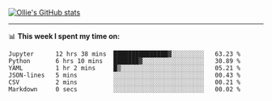 <!--
**icedpanda/icedpanda** is a ✨ _special_ ✨ repository because its `README.md` (this file) appears on your GitHub profile.

Here are some ideas to get you started:

- 🔭 I’m currently working on ...
- 🌱 I’m currently learning ...
- 👯 I’m looking to collaborate on ...
- 🤔 I’m looking for help with ...
- 💬 Ask me about ...
- 📫 How to reach me: ...
- 😄 Pronouns: ...
- ⚡ Fun fact: ...
-->
[![Ollie's GitHub stats](https://github-readme-stats-icedpanda.vercel.app/api?username=icedpanda&count_private=true&show_icons=true)](https://github.com/icedpanda)

---
📊 **This week I spent my time on:**
<!--START_SECTION:waka-->

```text
Jupyter      12 hrs 38 mins  ███████████████▓░░░░░░░░░   63.23 %
Python       6 hrs 10 mins   ███████▓░░░░░░░░░░░░░░░░░   30.89 %
YAML         1 hr 2 mins     █▒░░░░░░░░░░░░░░░░░░░░░░░   05.21 %
JSON-lines   5 mins          ░░░░░░░░░░░░░░░░░░░░░░░░░   00.43 %
CSV          2 mins          ░░░░░░░░░░░░░░░░░░░░░░░░░   00.21 %
Markdown     0 secs          ░░░░░░░░░░░░░░░░░░░░░░░░░   00.02 %
```

<!--END_SECTION:waka-->
